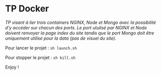 # TP Docker

*TP visant à lier trois containers NGINX, Node et Mongo avec la possibilité d'y accéder sur chacun des ports. Le port utulisé par NGINX et Node doivent renvoyer la page index du site tandis que le port Mongo doit être uniquement utilisé pour la data (pas de visuel du site).*

Pour lancer le projet : `sh launch.sh`

Pour stopper le projet : `sh kill.sh`

Enjoy !